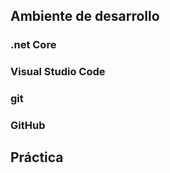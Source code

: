 ## Ambiente de desarrollo

### .net Core

### Visual Studio Code

### git

### GitHub

## Práctica


